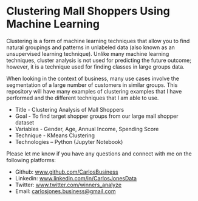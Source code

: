 # Clustering Mall Shoppers Using Machine Learning


Clustering is a form of machine learning techniques that allow you to find natural groupings and patterns in unlabeled data (also known as an unsupervised learning technique). Unlike many machine learning techniques, cluster analysis is not used for predicting the future outcome; however, it is a technique used for finding classes in large groups data. 


When looking in the context of business, many use cases involve the segmentation of a large number of customers in similar groups.
This repository will have many examples of clustering examples that I have performed and the different techniques that I am able to use.


* Title - Clustering Analysis of Mall Shoppers
* Goal - To find target shopper groups from our large mall shopper dataset
* Variables - Gender, Age, Annual Income, Spending Score
* Technique - KMeans Clustering
* Technologies – Python (Jupyter Notebook)

Please let me know if you have any questions and connect with me on the following platforms:


* Github: www.github.com/CarlosBusiness
* Linkedin: www.linkedin.com/in/CarlosJonesData
* Twitter: www.twitter.com/winners_analyze
* Email: carlosjones.business@gmail.com



